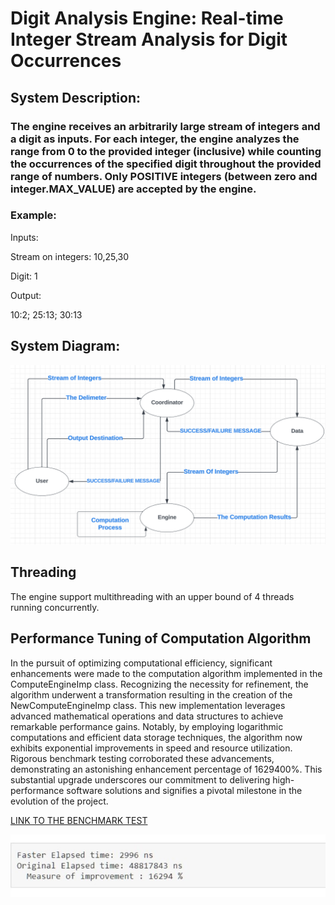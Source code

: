 # Digit Analysis Engine: Real-time Integer Stream Analysis for Digit Occurrences

## System Description:
### The engine receives an arbitrarily large stream of integers and a digit as inputs. For each integer, the engine analyzes the range from 0 to the provided integer (inclusive) while counting the occurrences of the specified digit throughout the provided range of numbers. Only POSITIVE integers (between zero and integer.MAX_VALUE) are accepted by the engine.

### Example:
 Inputs: 

Stream on integers: 10,25,30

Digit: 1

Output:

10:2; 25:13; 30:13




## System Diagram:

![System Diagram](<System Diagram.png>)

## Threading
The engine support multithreading with an upper bound of 4 threads running concurrently. 

## Performance Tuning of Computation Algorithm


In the pursuit of optimizing computational efficiency, significant enhancements were made to the computation algorithm implemented in the ComputeEngineImp class. Recognizing the necessity for refinement, the algorithm underwent a
transformation resulting in the creation 
of the NewComputeEngineImp class.
This new implementation leverages advanced 
mathematical operations and data structures
to achieve remarkable performance gains. Notably, 
by employing logarithmic computations and efficient data storage techniques, the algorithm now exhibits exponential improvements in speed and resource utilization. Rigorous benchmark testing corroborated these advancements, demonstrating an astonishing enhancement percentage of 1629400%. This substantial upgrade underscores our commitment to delivering high-performance software solutions and signifies a pivotal milestone in the evolution of the project.

[LINK TO THE BENCHMARK TEST](test/performancetuning/TestBench.java)

![RESULTS](Performace.jpg)



